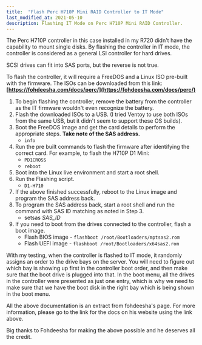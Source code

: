 ```yaml
---
title:  "Flash Perc H710P Mini RAID Controller to IT Mode"
last_modified_at: 2021-05-10
description: Flashing IT Mode on Perc H710P Mini RAID Controller.
---
```


The Perc H710P controller in this case installed in my R720 didn't have the capability to mount single disks. By flashing the controller in IT mode, the controller is considered as a general LSI controller for hard drives.
<p class="callout info">SCSI drives can fit into SAS ports, but the reverse is not true.</p>

To flash the controller, it will require a FreeDOS and a Linux ISO pre-built with the firmware. The ISOs can be downloaded from this link: **[https://fohdeesha.com/docs/perc/](https://fohdeesha.com/docs/perc/)**

1. To begin flashing the controller, remove the battery from the controller as the IT firmware wouldn't even recognize the battery.
2. Flash the downloaded ISOs to a USB. (I tried Ventoy to use both ISOs from the same USB, but it didn't seem to support these OS builds).
3. Boot the FreeDOS image and get the card details to perform the appropriate steps. **Take note of the SAS address.**
    - `info`
4. Run the pre built commands to flash the firmware after identifying the correct card. For example, to flash the H710P D1 Mini:
    - `PD1CROSS`
    - `reboot`
5. Boot into the Linux live environment and start a root shell.
6. Run the Flashing script.
    - `D1-H710`
7. If the above finished successfully, reboot to the Linux image and program the SAS address back.
8. To program the SAS address back, start a root shell and run the command with SAS ID matching as noted in Step 3.
    - setsas *SAS\_ID*
9. If you need to boot from the drives connected to the controller, flash a boot image.
    - Flash BIOS image - `flashboot /root/Bootloaders/mptsas2.rom`
    - Flash UEFI image - `flashboot /root/Bootloaders/x64sas2.rom`

<p class="callout info">With my testing, when the controller is flashed to IT mode, it randomly assigns an order to the drive bays on the server. You will need to figure out which bay is showing up first in the controller boot order, and then make sure that the boot drive is plugged into that. In the boot menu, all the drives in the controller were presented as just one entry, which is why we need to make sure that we have the boot disk in the right bay which is being shown in the boot menu.</p>

All the above documentation is an extract from fohdeesha's page. For more information, please go to the link for the docs on his website using the link above.

Big thanks to Fohdeesha for making the above possible and he deserves all the credit.